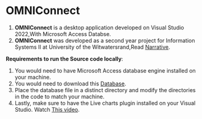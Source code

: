 # OMNIConnect

1. **OMNIConnect** is a desktop application developed on Visual Studio 2022,With Microsoft Access Databse.
2. **OMNIConnect** was developed as a second year project for Information Systems II at University of the Witwatersrand,Read [Narrative](https://github.com/DimakatsoMatlaila/OMNIConnect/blob/master/ProjectNarrative.txt).

**Requirements to run the Source code locally**:

1. You would need to have Microsoft Access database engine installed on your machine.
2. You would need to download this [Database](https://github.com/DimakatsoMatlaila/OMNIConnect/blob/master/OMNIConnectSystemDB.accdb).
3. Place the database file in a distinct directory and modify the directories in the code to match your machine.
4. Lastly, make sure to have the Live charts plugin installed on your Visual Studio. Watch [This video](https://www.youtube.com/watch?v=abzRwBe6Qsc).
